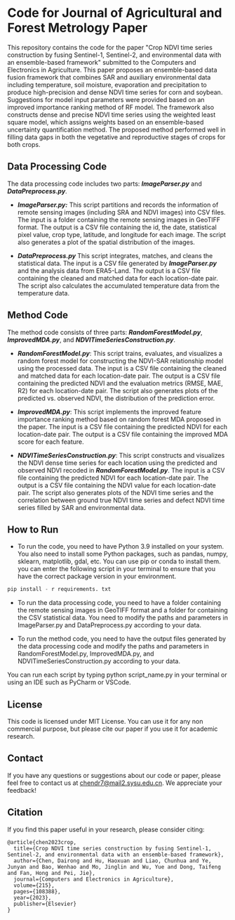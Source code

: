 # Code for Journal of Agricultural and Forest Metrology Paper
This repository contains the code for the paper "Crop NDVI time series construction by fusing Sentinel-1, Sentinel-2, and environmental data with an ensemble-based framework" submitted to the Computers and Electronics in Agriculture. This paper proposes an ensemble-based data fusion framework that combines SAR and auxiliary environmental data including temperature, soil moisture, evaporation and precipitation to produce high-precision and dense NDVI time series for corn and soybean. Suggestions for model input parameters were provided based on an improved importance ranking method of RF model. The framework also constructs dense and precise NDVI time series using the weighted least square model, which assigns weights based on an ensemble-based uncertainty quantification method. The proposed method performed well in filling data gaps in both the vegetative and reproductive stages of crops for both crops.

## Data Processing Code
The data processing code includes two parts: ***ImageParser.py*** and ***DataPreprocess.py***.

- ***ImageParser.py:*** This script partitions and records the information of remote sensing images (including SRA and NDVI images) into CSV files. The input is a folder containing the remote sensing images in GeoTIFF format. The output is a CSV file containing the id, the date, statistical pixel value, crop type, latitude, and longitude for each image. The script also generates a plot of the spatial distribution of the images.

- ***DataPreprocess.py*** This script integrates, matches, and cleans the statistical data. The input is a CSV file generated by ***ImageParser.py*** and the analysis data from ERA5-Land. The output is a CSV file containing the cleaned and matched data for each location-date pair. The script also calculates the accumulated temperature data from the temperature data.

## Method Code
The method code consists of three parts: ***RandomForestModel.py***, ***ImprovedMDA.py***, and ***NDVITimeSeriesConstruction.py***.

- ***RandomForestModel.py***: This script trains, evaluates, and visualizes a random forest model for constructing the NDVI-SAR relationship model using the processed data. The input is a CSV file containing the cleaned and matched data for each location-date pair. The output is a CSV file containing the predicted NDVI and the evaluation metrics (RMSE, MAE, R2) for each location-date pair. The script also generates plots of the predicted vs. observed NDVI, the distribution of the prediction error.

- ***ImprovedMDA.py***: This script implements the improved feature importance ranking method based on random forest MDA proposed in the paper. The input is a CSV file containing the predicted NDVI for each location-date pair. The output is a CSV file containing the improved MDA score for each feature.

- ***NDVITimeSeriesConstruction.py***: This script constructs and visualizes the NDVI dense time series for each location using the predicted and observed NDVI recoded in ***RandomForestModel.py***. The input is a CSV file containing the predicted NDVI for each location-date pair. The output is a CSV file containing the NDVI value for each location-date pair. The script also generates plots of the NDVI time series and the correlation between ground true NDVI time series and defect NDVI time series filled by SAR and environmental data.

## How to Run
- To run the code, you need to have Python 3.9 installed on your system. You also need to install some Python packages, such as pandas, numpy, sklearn, matplotlib, gdal, etc. You can use pip or conda to install them. you can enter the following script in your terminal to ensure that you have the correct package version in your environment.
```python
pip install - r requirements. txt
```
- To run the data processing code, you need to have a folder containing the remote sensing images in GeoTIFF format and a folder for containing the CSV statistical data. You need to modify the paths and parameters in ImageParser.py and DataPreprocess.py according to your data.

- To run the method code, you need to have the output files generated by the data processing code and modify the paths and parameters in RandomForestModel.py, ImprovedMDA.py, and NDVITimeSeriesConstruction.py according to your data.

You can run each script by typing python script_name.py in your terminal or using an IDE such as PyCharm or VSCode.

## License
This code is licensed under MIT License. You can use it for any non commercial purpose, but please cite our paper if you use it for academic research.

## Contact
If you have any questions or suggestions about our code or paper, please feel free to contact us at chendr7@mail2.sysu.edu.cn. We appreciate your feedback!

## Citation
If you find this paper useful in your research, please consider citing:
```
@article{chen2023crop,
  title={Crop NDVI time series construction by fusing Sentinel-1, Sentinel-2, and environmental data with an ensemble-based framework},
  author={Chen, Dairong and Hu, Haoxuan and Liao, Chunhua and Ye, Junyan and Bao, Wenhao and Mo, Jinglin and Wu, Yue and Dong, Taifeng and Fan, Hong and Pei, Jie},
  journal={Computers and Electronics in Agriculture},
  volume={215},
  pages={108388},
  year={2023},
  publisher={Elsevier}
}
```
